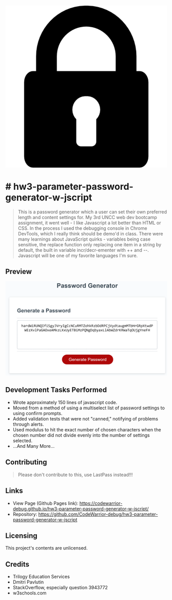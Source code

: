 ![Logo](https://github.com/CodeWarrior-debug/hw3-parameter-password-generator-w-jscript/blob/main/Assets/Lock-Icon.png)

# # hw3-parameter-password-generator-w-jscript
> This is a password generator which a user can set their own preferred length and content settings for. My 3rd UNCC web dev bootcamp assignment, it went well - I like Javascript a lot better than HTML or CSS. In the process I used the debugging console in Chrome DevTools, which I really think should be demo'd in class. There were many learnings about JavaScript quirks - variables being case sensitive, the replace function only replacing one item in a string by default, the built in variable incr/decr-ementer with ++ and --. Javascript will be one of my favorite languages I'm sure.

## Preview
![Page Preview](https://github.com/CodeWarrior-debug/hw3-parameter-password-generator-w-jscript/blob/main/Assets/Password-Generator-Preview.png)

## Development Tasks Performed
- Wrote approximately 150 lines of javascript code.
- Moved from a method of using a multiselect list of password settings to using confirm prompts.
- Added validation tests that were not "canned," notifying of problems through alerts.
- Used modulus to hit the exact number of chosen characters when the chosen number did not divide evenly into the number of settings selected.
- ...And Many More...

## Contributing
>Please don't contribute to this, use LastPass instead!!!

## Links

- View Page (Github Pages link): https://codewarrior-debug.github.io/hw3-parameter-password-generator-w-jscript/
- Repository: https://github.com/CodeWarrior-debug/hw3-parameter-password-generator-w-jscript

## Licensing

This project's contents are unlicensed.

## Credits

- Trilogy Education Services
- Dmitri Pavlutin
- StackOverflow, especially question 3943772
- w3schools.com
